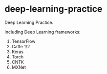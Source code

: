 # deep-learning-practice

Deep Learning Practice.

Including Deep Learning frameworks:

1. TensorFlow
2. Caffe 1/2
3. Keras
4. Torch
5. CNTK
6. MXNet

